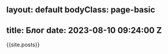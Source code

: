 layout: default
bodyClass: page-basic
---
title: Блог
date: 2023-08-10 09:24:00 Z
---

{{site.posts}}
